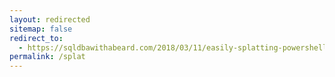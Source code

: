 ```yaml
---
layout: redirected
sitemap: false
redirect_to:
  - https://sqldbawithabeard.com/2018/03/11/easily-splatting-powershell-with-vs-code/
permalink: /splat
---
```

